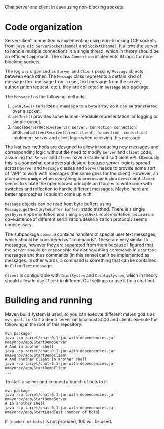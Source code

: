 Chat server and client in Java using non-blocking sockets.

Code organization
=================
Server-client connection is implementing using non-blocking TCP sockets from `java.nio`: `ServerSocketChannel` and `SocketChannel`.
It allows the server to handle multiple connections in a single thread, which in theory should be an efficient 
approach. The class `Connection` implements IO logic for non-blocking sockets.

The logic is organized as `Server` and `Client` passing `Message` objects between each other. The `Message` class
represents a certain kind of message (text message from a user, text message from the server, authorization request, etc.), 
they are collected in `message` sub-package. 

The `Message` has the following methods:
1. `getBytes()` serializes a message to a byte array so it can be transferred over a socket.
2. `getText()` provides some human-readable representation for logging or simple output.
3. `handleServerReceive(Server server, Connection connection)` and`handleClientReceive(Client client, Connection 
connection)` implement server and client logic when receiving this message.

The last two methods are designed to allow introducing new messages and corresponding logic without the need to 
modify `Server` and `Client` code, assuming that `Server` and `Client` have a stable and sufficient API. 
Obviously this is a somewhat controversial design, because server logic is spread across `Server` and `Message` 
classes and `Server` needs to provide some sort of "API" to work with messages (the same goes for the client). 
However, an alternative design when everything is processed inside `Server` and `Client` seems to violate the 
open/closed principle and forces to write code with switches and reflection to handle different messages. Maybe there 
are better approaches I couldn't come up with.

`Message` objects can be read from byte buffers using `Message.getNext(ByteBuffer buffer)` static method. There is a 
single `getBytes` implementation and a single `getNext` implementation, because a co-existence of different 
serialization/deserialization protocols seems unnecessary.

The subpackage `command` contains handlers of special user text messages, which should be considered as "commands". 
These are very similar to messages, however they are separated from them because I figured that the server should be 
responsible for distinguishing commands in user text messages and thus commands (in this sense) can't be implemented
as messages. In other words, a command is something that can be contained in `ClientText` message.

`Client` is configurable with `InputSystem` and `DisplaySystem`, which in theory should allow to use `Client` in 
different GUI settings or use it for a chat bot.

Building and running
====================
Maven build system is used, so you can execute different maven goals as `mvn goal`. To start a demo server on 
localhost:5000 and clients execute the following in the root of this repository:
```
mvn package
java -cp target/chat-0.1-jar-with-dependencies.jar nmayorov/app/StartDemoServer
# And in another shell
java -cp target/chat-0.1-jar-with-dependencies.jar nmayorov/app/StartDemoClient
# And another client in another shell
java -cp target/chat-0.1-jar-with-dependencies.jar nmayorov/app/StartDemoClient
... 
```

To start a server and connect a bunch of bots to it:
```
mvn package
java -cp target/chat-0.1-jar-with-dependencies.jar nmayorov/app/StartDemoServer
# In another shell
java -cp target/chat-0.1-jar-with-dependencies.jar nmayorov/app/StartLoadTest [number of bots]
```
If `[number of bots]` is not provided, 100 will be used.